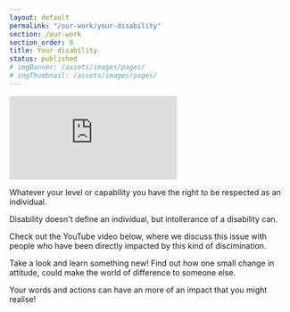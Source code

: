 ```yaml
---
layout: default
permalink: "/our-work/your-disability"
section: /our-work
section_order: 0
title: Your disability
status: published
# imgBanner: /assets/images/pages/
# imgThumbnail: /assets/images/pages/
---
```

<div class="responsive-embed">
<iframe src="https://www.youtube.com/embed/qrkCtQhUldA" frameborder="0" allowfullscreen></iframe>
</div>

Whatever your level or capability you have the right to be respected as an individual.  

Disability doesn't define an individual, but intollerance of a disability can.  

Check out the YouTube video below, where we discuss this issue with people who have been directly impacted by this kind of discimination.

Take a look and learn something new! Find out how one small change in attitude, could make the world of difference to someone else.

Your words and actions can have an more of an impact that you might realise!
